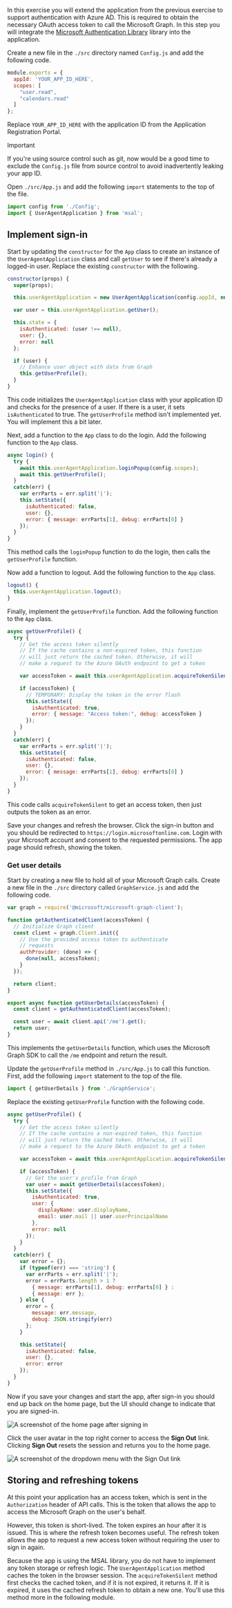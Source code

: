 <!-- markdownlint-disable MD002 MD041 -->

In this exercise you will extend the application from the previous exercise to support authentication with Azure AD. This is required to obtain the necessary OAuth access token to call the Microsoft Graph. In this step you will integrate the [Microsoft Authentication Library](https://github.com/AzureAD/microsoft-authentication-library-for-js) library into the application.

Create a new file in the `./src` directory named `Config.js` and add the following code.

```js
module.exports = {
  appId: 'YOUR_APP_ID_HERE',
  scopes: [
    "user.read",
    "calendars.read"
  ]
};
```

Replace `YOUR_APP_ID_HERE` with the application ID from the Application Registration Portal.

> [!IMPORTANT]
> If you're using source control such as git, now would be a good time to exclude the `Config.js` file from source control to avoid inadvertently leaking your app ID.

Open `./src/App.js` and add the following `import` statements to the top of the file.

```js
import config from './Config';
import { UserAgentApplication } from 'msal';
```

## Implement sign-in

Start by updating the `constructor` for the `App` class to create an instance of the `UserAgentApplication` class and call `getUser` to see if there's already a logged-in user. Replace the existing `constructor` with the following.

```js
constructor(props) {
  super(props);

  this.userAgentApplication = new UserAgentApplication(config.appId, null, null);

  var user = this.userAgentApplication.getUser();

  this.state = {
    isAuthenticated: (user !== null),
    user: {},
    error: null
  };

  if (user) {
    // Enhance user object with data from Graph
    this.getUserProfile();
  }
}
```

This code initializes the `UserAgentApplication` class with your application ID and checks for the presence of a user. If there is a user, it sets `isAuthenticated` to true. The `getUserProfile` method isn't implemented yet. You will implement this a bit later.

Next, add a function to the `App` class to do the login. Add the following function to the `App` class.

```js
async login() {
  try {
    await this.userAgentApplication.loginPopup(config.scopes);
    await this.getUserProfile();
  }
  catch(err) {
    var errParts = err.split('|');
    this.setState({
      isAuthenticated: false,
      user: {},
      error: { message: errParts[1], debug: errParts[0] }
    });
  }
}
```

This method calls the `loginPopup` function to do the login, then calls the `getUserProfile` function.

Now add a function to logout. Add the following function to the `App` class.

```js
logout() {
  this.userAgentApplication.logout();
}
```

Finally, implement the `getUserProfile` function. Add the following function to the `App` class.

```js
async getUserProfile() {
  try {
    // Get the access token silently
    // If the cache contains a non-expired token, this function
    // will just return the cached token. Otherwise, it will
    // make a request to the Azure OAuth endpoint to get a token

    var accessToken = await this.userAgentApplication.acquireTokenSilent(config.scopes);

    if (accessToken) {
      // TEMPORARY: Display the token in the error flash
      this.setState({
        isAuthenticated: true,
        error: { message: "Access token:", debug: accessToken }
      });
    }
  }
  catch(err) {
    var errParts = err.split('|');
    this.setState({
      isAuthenticated: false,
      user: {},
      error: { message: errParts[1], debug: errParts[0] }
    });
  }
}
```

This code calls `acquireTokenSilent` to get an access token, then just outputs the token as an error.

Save your changes and refresh the browser. Click the sign-in button and you should be redirected to `https://login.microsoftonline.com`. Login with your Microsoft account and consent to the requested permissions. The app page should refresh, showing the token.

### Get user details

Start by creating a new file to hold all of your Microsoft Graph calls. Create a new file in the `./src` directory called `GraphService.js` and add the following code.

```js
var graph = require('@microsoft/microsoft-graph-client');

function getAuthenticatedClient(accessToken) {
  // Initialize Graph client
  const client = graph.Client.init({
    // Use the provided access token to authenticate
    // requests
    authProvider: (done) => {
      done(null, accessToken);
    }
  });

  return client;
}

export async function getUserDetails(accessToken) {
  const client = getAuthenticatedClient(accessToken);

  const user = await client.api('/me').get();
  return user;
}
```

This implements the `getUserDetails` function, which uses the Microsoft Graph SDK to call the `/me` endpoint and return the result.

Update the `getUserProfile` method in `./src/App.js` to call this function. First, add the following `import` statement to the top of the file.

```js
import { getUserDetails } from './GraphService';
```

Replace the existing `getUserProfile` function with the following code.

```js
async getUserProfile() {
  try {
    // Get the access token silently
    // If the cache contains a non-expired token, this function
    // will just return the cached token. Otherwise, it will
    // make a request to the Azure OAuth endpoint to get a token

    var accessToken = await this.userAgentApplication.acquireTokenSilent(config.scopes);

    if (accessToken) {
      // Get the user's profile from Graph
      var user = await getUserDetails(accessToken);
      this.setState({
        isAuthenticated: true,
        user: {
          displayName: user.displayName,
          email: user.mail || user.userPrincipalName
        },
        error: null
      });
    }
  }
  catch(err) {
    var error = {};
    if (typeof(err) === 'string') {
      var errParts = err.split('|');
      error = errParts.length > 1 ?
        { message: errParts[1], debug: errParts[0] } :
        { message: err };
    } else {
      error = {
        message: err.message,
        debug: JSON.stringify(err)
      };
    }

    this.setState({
      isAuthenticated: false,
      user: {},
      error: error
    });
  }
}
```

Now if you save your changes and start the app, after sign-in you should end up back on the home page, but the UI should change to indicate that you are signed-in.

![A screenshot of the home page after signing in](./images/add-aad-auth-01.png)

Click the user avatar in the top right corner to access the **Sign Out** link. Clicking **Sign Out** resets the session and returns you to the home page.

![A screenshot of the dropdown menu with the Sign Out link](./images/add-aad-auth-02.png)

## Storing and refreshing tokens

At this point your application has an access token, which is sent in the `Authorization` header of API calls. This is the token that allows the app to access the Microsoft Graph on the user's behalf.

However, this token is short-lived. The token expires an hour after it is issued. This is where the refresh token becomes useful. The refresh token allows the app to request a new access token without requiring the user to sign in again.

Because the app is using the MSAL library, you do not have to implement any token storage or refresh logic. The `UserAgentApplication` method caches the token in the browser session. The `acquireTokenSilent` method first checks the cached token, and if it is not expired, it returns it. If it is expired, it uses the cached refresh token to obtain a new one. You'll use this method more in the following module.